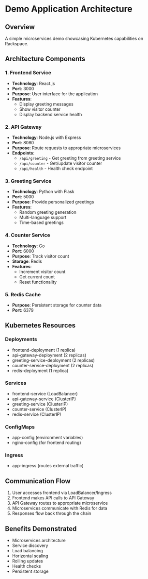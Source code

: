 # Demo Application Architecture

## Overview
A simple microservices demo showcasing Kubernetes capabilities on Rackspace.

## Architecture Components

### 1. Frontend Service
- **Technology**: React.js
- **Port**: 3000
- **Purpose**: User interface for the application
- **Features**:
  - Display greeting messages
  - Show visitor counter
  - Display backend service health

### 2. API Gateway
- **Technology**: Node.js with Express
- **Port**: 8080
- **Purpose**: Route requests to appropriate microservices
- **Endpoints**:
  - `/api/greeting` - Get greeting from greeting service
  - `/api/counter` - Get/update visitor counter
  - `/api/health` - Health check endpoint

### 3. Greeting Service
- **Technology**: Python with Flask
- **Port**: 5000
- **Purpose**: Provide personalized greetings
- **Features**:
  - Random greeting generation
  - Multi-language support
  - Time-based greetings

### 4. Counter Service
- **Technology**: Go
- **Port**: 6000
- **Purpose**: Track visitor count
- **Storage**: Redis
- **Features**:
  - Increment visitor count
  - Get current count
  - Reset functionality

### 5. Redis Cache
- **Purpose**: Persistent storage for counter data
- **Port**: 6379

## Kubernetes Resources

### Deployments
- frontend-deployment (1 replica)
- api-gateway-deployment (2 replicas)
- greeting-service-deployment (2 replicas)
- counter-service-deployment (2 replicas)
- redis-deployment (1 replica)

### Services
- frontend-service (LoadBalancer)
- api-gateway-service (ClusterIP)
- greeting-service (ClusterIP)
- counter-service (ClusterIP)
- redis-service (ClusterIP)

### ConfigMaps
- app-config (environment variables)
- nginx-config (for frontend routing)

### Ingress
- app-ingress (routes external traffic)

## Communication Flow
1. User accesses frontend via LoadBalancer/Ingress
2. Frontend makes API calls to API Gateway
3. API Gateway routes to appropriate microservice
4. Microservices communicate with Redis for data
5. Responses flow back through the chain

## Benefits Demonstrated
- Microservices architecture
- Service discovery
- Load balancing
- Horizontal scaling
- Rolling updates
- Health checks
- Persistent storage